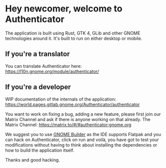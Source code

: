 # Hey newcomer, welcome to Authenticator

The application is built using Rust, GTK 4, GLib and other GNOME technologies around it. It's built to run on either desktop or mobile.

## If you're a translator

You can translate Authenticator here: <https://l10n.gnome.org/module/authenticator/>

## If you're a developer

WIP documentation of the internals of the application: <https://world.pages.gitlab.gnome.org/Authenticator/authenticator>

You want to work on fixing a bug, adding a new feature, please first join our Matrix Channel and ask if there is anyone working on that already.
The Matrix Channel: <https://matrix.to/#/#authenticator:gnome.org>

We suggest you to use [GNOME Builder](https://flathub.org/apps/details/org.gnome.Builder) as the IDE supports Flatpak and you can hack on Authenticator, click on run and voilà, you have got to test your modifications without having to think about installing the dependencies or how to build the application itself.

Thanks and good hacking.
